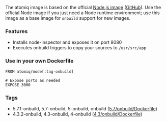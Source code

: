 The atomiq image is based on the official [Node.js image](https://hub.docker.com/_/node/) ([GitHub](https://github.com/nodejs/docker-node)). Use the official Node image if you just need a Node runtime environment; use this image as a base image for `onbuild` support for new images.

### Features

 * Installs node-inspector and exposes it on port 8080
 * Executes onbuild triggers to copy your sources to `/usr/src/app`

### Use in your own Dockerfile

    FROM atomiq/node[:tag-onbuild]

    # Expose ports as needed
    EXPOSE 3000

### Tags

* 5.7.1-onbuild, 5.7-onbuild, 5-onbuild, onbuild ([5.7/onbuild/Dockerfile](https://github.com/atomiqio/docker-node/blob/master/5.7/onbuild/Dockerfile))
* 4.3.2-onbuild, 4.3-onbuild, 4-onbuild ([4.3/onbuild/Dockerfile](https://github.com/atomiqio/docker-node/blob/master/4.3/onbuild/Dockerfile))
